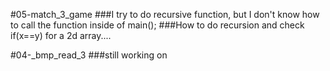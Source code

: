 #05-match_3_game
###I try to do recursive function, but I don't know how to call the function inside of main();
###How to do recursion and check if(x==y) for a 2d array....

#04-_bmp_read_3
###still working on
